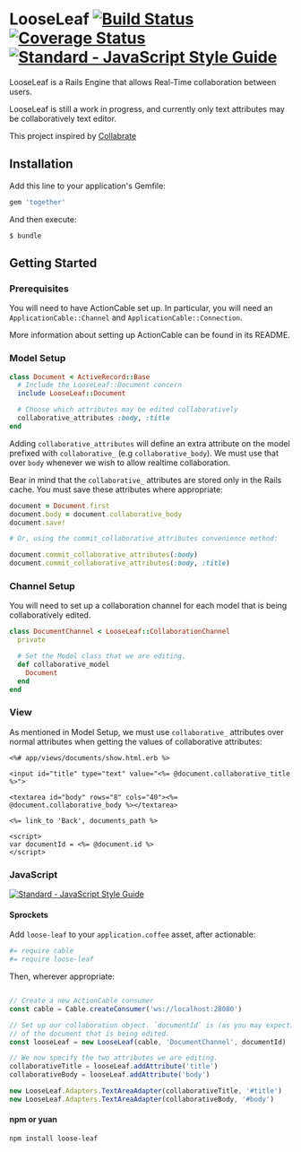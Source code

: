 # LooseLeaf [![Build Status](https://travis-ci.org/rike422/loose-leaf.svg?branch=master)](https://travis-ci.org/rike422/loose-leaf) [![Coverage Status](https://coveralls.io/repos/github/rike422/loose-leaf/badge.svg?branch=master)](https://coveralls.io/github/rike422/loose-leaf?branch=master) [![Standard - JavaScript Style Guide](https://img.shields.io/badge/code%20style-standard-brightgreen.svg)](http://standardjs.com/)


LooseLeaf is a Rails Engine that allows Real-Time collaboration between users.

LooseLeaf is still a work in progress, and currently only text attributes may
be collaboratively text editor.

This project inspired by [Collabrate](https://github.com/ball-hayden/Collaborate)

## Installation

Add this line to your application's Gemfile:

```ruby
gem 'together'
```

And then execute:

    $ bundle

## Getting Started

### Prerequisites

You will need to have ActionCable set up. In particular, you will need an
`ApplicationCable::Channel` and `ApplicationCable::Connection`.

More information about setting up ActionCable can be found in its README.

### Model Setup

```ruby
class Document < ActiveRecord::Base
  # Include the LooseLeaf::Document concern
  include LooseLeaf::Document

  # Choose which attributes may be edited collaboratively
  collaborative_attributes :body, :title
end
```

Adding `collaborative_attributes` will define an extra attribute on the model
prefixed with `collaborative_` (e.g `collaborative_body`). We must use that
over `body` whenever we wish to allow realtime collaboration.

Bear in mind that the `collaborative_` attributes are stored only in the Rails
cache. You must save these attributes where appropriate:

```ruby
document = Document.first
document.body = document.collaborative_body
document.save!

# Or, using the commit_collaborative_attributes convenience method:

document.commit_collaborative_attributes(:body)
document.commit_collaborative_attributes(:body, :title)

```

### Channel Setup

You will need to set up a collaboration channel for each model that is being
collaboratively edited.

```ruby
class DocumentChannel < LooseLeaf::CollaborationChannel
  private

  # Set the Model class that we are editing.
  def collaborative_model
    Document
  end
end
```

### View

As mentioned in Model Setup, we must use `collaborative_` attributes over normal
attributes when getting the values of collaborative attributes:

```erb
<%# app/views/documents/show.html.erb %>

<input id="title" type="text" value="<%= @document.collaborative_title %>">

<textarea id="body" rows="8" cols="40"><%= @document.collaborative_body %></textarea>

<%= link_to 'Back', documents_path %>

<script>
var documentId = <%= @document.id %>
</script>
```

### JavaScript 

[![Standard - JavaScript Style Guide](https://cdn.rawgit.com/feross/standard/master/badge.svg)](https://github.com/feross/standard)

#### Sprockets

Add `loose-leaf` to your `application.coffee` asset, after actionable:

```coffeescript
#= require cable
#= require loose-leaf
```

Then, wherever appropriate:

```js

// Create a new ActionCable consumer
const cable = Cable.createConsumer('ws://localhost:28080')

// Set up our collaboration object. `documentId` is (as you may expect) the ID
// of the document that is being edited.
const looseLeaf = new LooseLeaf(cable, 'DocumentChannel', documentId)

// We now specify the two attributes we are editing.
collaborativeTitle = looseLeaf.addAttribute('title')
collaborativeBody = looseLeaf.addAttribute('body')

new LooseLeaf.Adapters.TextAreaAdapter(collaborativeTitle, '#title')
new LooseLeaf.Adapters.TextAreaAdapter(collaborativeBody, '#body')

```

#### npm or yuan

```
npm install loose-leaf
```
 
